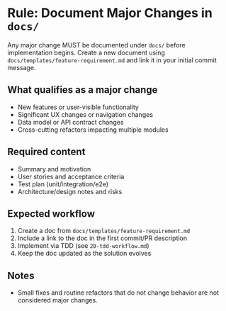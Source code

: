 # Rule: Document Major Changes in `docs/`

Any major change MUST be documented under `docs/` before implementation begins. Create a new document using `docs/templates/feature-requirement.md` and link it in your initial commit message.

## What qualifies as a major change
- New features or user-visible functionality
- Significant UX changes or navigation changes
- Data model or API contract changes
- Cross-cutting refactors impacting multiple modules

## Required content
- Summary and motivation
- User stories and acceptance criteria
- Test plan (unit/integration/e2e)
- Architecture/design notes and risks

## Expected workflow
1. Create a doc from `docs/templates/feature-requirement.md`
2. Include a link to the doc in the first commit/PR description
3. Implement via TDD (see `20-tdd-workflow.md`)
4. Keep the doc updated as the solution evolves

## Notes
- Small fixes and routine refactors that do not change behavior are not considered major changes.
